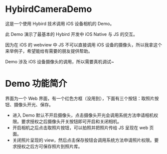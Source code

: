 # HybirdCameraDemo

这是一个使用 Hybird 技术调用 iOS 设备相机的 Demo。

此 Demo 演示了最基本的 Hybird 开发中 iOS Native 与 JS 的交互。

因为在 iOS 的 webview 中 JS 不可以直接调用 iOS 设备的摄像头，所以我拿这个来举例子，希望能给有需要的朋友提供帮助。

Demo 涉及 iOS 设备摄像头的调用，所以需要真机调试~

# Demo 功能简介

界面为一个 Web 界面，有一个红色方框（没用到），下面有三个按钮：取照片按钮、摄像头开光、保存。

- 进入 Demo 默认不开启摄像头，点击摄像头开光会调用系统方法申请相机权限。要求授权之后摄像头开关按钮即可开启和关闭相机。
- 开启相机之后点击取照片按钮，可以拍照并把照片传给 JS 呈现在 web 页面。
- 关闭照片呈现的 view，然后点击保存按钮会调用系统方法申请照片权限。要求授权之后方可保存照片到照片库。
